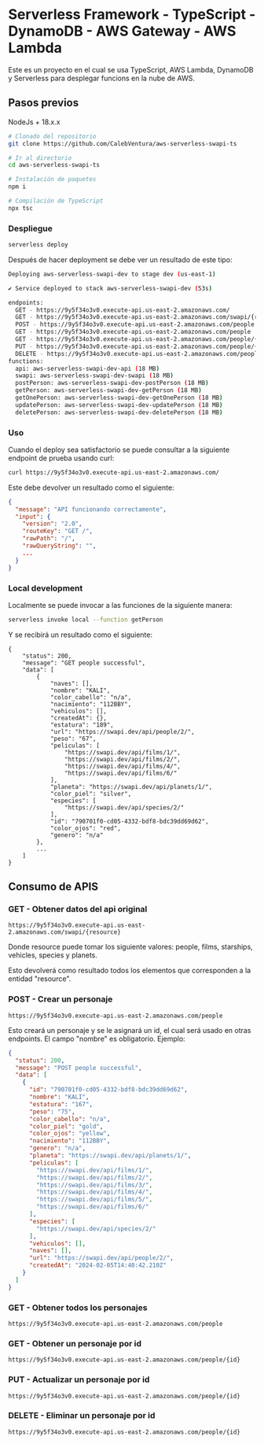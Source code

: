 # Serverless Framework - TypeScript - DynamoDB - AWS Gateway - AWS Lambda

Este es un proyecto en el cual se usa TypeScript, AWS Lambda, DynamoDB y Serverless para desplegar funcions en la nube de AWS.

## Pasos previos
NodeJs + 18.x.x
```bash
# Clonado del repositorio
git clone https://github.com/CalebVentura/aws-serverless-swapi-ts

# Ir al directorio
cd aws-serverless-swapi-ts

# Instalación de paquetes
npm i

# Compilación de TypeScript
npx tsc
```

### Despliegue

```bash
serverless deploy
```

Después de hacer deployment se debe ver un resultado de este tipo:

```bash
Deploying aws-serverless-swapi-dev to stage dev (us-east-1)

✔ Service deployed to stack aws-serverless-swapi-dev (53s)

endpoints:
  GET - https://9y5f34o3v0.execute-api.us-east-2.amazonaws.com/
  GET - https://9y5f34o3v0.execute-api.us-east-2.amazonaws.com/swapi/{resource}
  POST - https://9y5f34o3v0.execute-api.us-east-2.amazonaws.com/people
  GET - https://9y5f34o3v0.execute-api.us-east-2.amazonaws.com/people
  GET - https://9y5f34o3v0.execute-api.us-east-2.amazonaws.com/people/{id}
  PUT - https://9y5f34o3v0.execute-api.us-east-2.amazonaws.com/people/{id}
  DELETE - https://9y5f34o3v0.execute-api.us-east-2.amazonaws.com/people/{id}
functions:
  api: aws-serverless-swapi-dev-api (18 MB)
  swapi: aws-serverless-swapi-dev-swapi (18 MB)
  postPerson: aws-serverless-swapi-dev-postPerson (18 MB)
  getPerson: aws-serverless-swapi-dev-getPerson (18 MB)
  getOnePerson: aws-serverless-swapi-dev-getOnePerson (18 MB)
  updatePerson: aws-serverless-swapi-dev-updatePerson (18 MB)
  deletePerson: aws-serverless-swapi-dev-deletePerson (18 MB)
```

### Uso

Cuando el deploy sea satisfactorio se puede consultar a la siguiente endpoint de prueba usando curl:

```bash
curl https://9y5f34o3v0.execute-api.us-east-2.amazonaws.com/
```

Este debe devolver un resultado como el siguiente:

```json
{
  "message": "API funcionando correctamente",
  "input": {
    "version": "2.0",
    "routeKey": "GET /",
    "rawPath": "/",
    "rawQueryString": "",
    ...
  }
}
```

### Local development

Localmente se puede invocar a las funciones de la siguiente manera:

```bash
serverless invoke local --function getPerson
```

Y se recibirá un resultado como el siguiente:

```
{
    "status": 200,
    "message": "GET people successful",
    "data": [
        {
            "naves": [],
            "nombre": "KALI",
            "color_cabello": "n/a",
            "nacimiento": "112BBY",
            "vehiculos": [],
            "createdAt": {},
            "estatura": "189",
            "url": "https://swapi.dev/api/people/2/",
            "peso": "67",
            "peliculas": [
                "https://swapi.dev/api/films/1/",
                "https://swapi.dev/api/films/2/",
                "https://swapi.dev/api/films/4/",
                "https://swapi.dev/api/films/6/"
            ],
            "planeta": "https://swapi.dev/api/planets/1/",
            "color_piel": "silver",
            "especies": [
                "https://swapi.dev/api/species/2/"
            ],
            "id": "790701f0-cd05-4332-bdf8-bdc39dd69d62",
            "color_ojos": "red",
            "genero": "n/a"
        },
        ...
    ]
}
```

## Consumo de APIS

### GET - Obtener datos del api original
```
https://9y5f34o3v0.execute-api.us-east-2.amazonaws.com/swapi/{resource}
```

Donde resource puede tomar los siguiente valores: people, films, starships, vehicles, species y planets.

Esto devolverá como resultado todos los elementos que corresponden a la entidad "resource".

### POST - Crear un personaje
```
https://9y5f34o3v0.execute-api.us-east-2.amazonaws.com/people
```
Esto creará un personaje y se le asignará un id, el cual será usado en otras endpoints. El campo "nombre" es obligatorio.
Ejemplo:
```json
{
  "status": 200,
  "message": "POST people successful",
  "data": [
    {
      "id": "790701f0-cd05-4332-bdf8-bdc39dd69d62",
      "nombre": "KALI",
      "estatura": "167",
      "peso": "75",
      "color_cabello": "n/a",
      "color_piel": "gold",
      "color_ojos": "yellow",
      "nacimiento": "112BBY",
      "genero": "n/a",
      "planeta": "https://swapi.dev/api/planets/1/",
      "peliculas": [
        "https://swapi.dev/api/films/1/",
        "https://swapi.dev/api/films/2/",
        "https://swapi.dev/api/films/3/",
        "https://swapi.dev/api/films/4/",
        "https://swapi.dev/api/films/5/",
        "https://swapi.dev/api/films/6/"
      ],
      "especies": [
        "https://swapi.dev/api/species/2/"
      ],
      "vehiculos": [],
      "naves": [],
      "url": "https://swapi.dev/api/people/2/",
      "createdAt": "2024-02-05T14:40:42.210Z"
    }
  ]
}
```
### GET - Obtener todos los personajes
```
https://9y5f34o3v0.execute-api.us-east-2.amazonaws.com/people
```
### GET - Obtener un personaje por id
```
https://9y5f34o3v0.execute-api.us-east-2.amazonaws.com/people/{id}
```
### PUT - Actualizar un personaje por id
```
https://9y5f34o3v0.execute-api.us-east-2.amazonaws.com/people/{id}
```
### DELETE - Eliminar un personaje por id
```
https://9y5f34o3v0.execute-api.us-east-2.amazonaws.com/people/{id}
```

